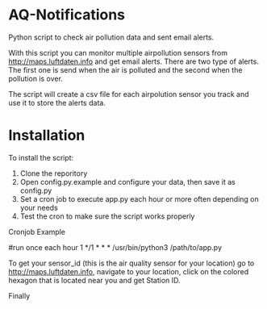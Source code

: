 # AQ-Notifications
Python script to check air pollution data and sent email alerts.

With this script you can monitor multiple airpollution sensors from http://maps.luftdaten.info and get email alerts.
There are two type of alerts. The first one is send when the air is polluted and the second when the pollution is over.

The script will create a csv file for each airpolution sensor you track and use it to store the alerts data.

# Installation

To install the script:
1. Clone the reporitory
2. Open config.py.example and configure your data, then save it as config.py
3. Set a cron job to execute app.py each hour or more often depending on your needs 
4. Test the cron to make sure the script works properly

Cronjob Example

#run once each hour
1 */1 * * * /usr/bin/python3 /path/to/app.py



To get your sensor_id (this is the air quality sensor for your location) go to http://maps.luftdaten.info,
navigate to your location, click on the colored hexagon that is located near you and get Station ID.

Finally 
